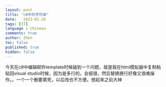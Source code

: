 ```yaml
---
layout: post
title: "c#中的字符串"
date:   2023-02-26
tags: [IT]
language : Chinese
comments: true
author: Zhen
toc: false
published: true
hidden: false
---
```

今天在c#中编辑邮件template时候碰到一个问题，就是我在html模拟器中复制粘贴回visual studio时候，因为是多行的，会报错，然后替换换行好像又很难操作。。一个一个删要累死，以后改也不方便。想起来之前大神
<!--stackedit_data:
eyJoaXN0b3J5IjpbODAyMzcyNzE1LDE3MjE0MjI2NCwtNDU5NT
Y4MDZdfQ==
-->